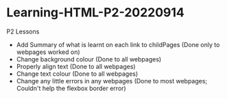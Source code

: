 # Learning-HTML-P2-20220914
P2 Lessons
- Add Summary of what is learnt on each link to childPages (Done only to webpages worked on)
- Change background colour (Done to all webpages)
- Properly align text (Done to all webpages)
- Change text colour (Done to all webpages)
- Change any little errors in any webpages (Done to most webpages; Couldn't help the flexbox border error)
